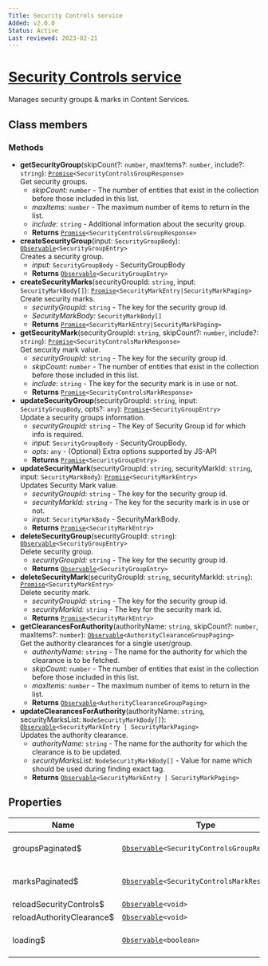 ```yaml
---
Title: Security Controls service
Added: v2.0.0
Status: Active
Last reviewed: 2023-02-21
---
```


# [Security Controls service](../../../lib/content-services/src/lib/security/services/security-controls-groups-marks-security.service.ts "Defined in security-controls-groups-marks-security.service.ts")

Manages security groups & marks in Content Services.

## Class members

### Methods

-   **getSecurityGroup**(skipCount?: `number`, maxItems?: `number`, include?: `string`): [`Promise`](https://developer.mozilla.org/en-US/docs/Web/JavaScript/Guide/Using_promises)`<SecurityControlsGroupResponse>`<br/>
    Get security groups.
    -   _skipCount:_ `number`  - The number of entities that exist in the collection before those included in this list.
    -   _maxItems:_ `number`  - The maximum number of items to return in the list.
    -   _include:_ `string`  - Additional information about the security group.
    -   **Returns** [`Promise`](https://developer.mozilla.org/en-US/docs/Web/JavaScript/Guide/Using_promises)`<SecurityControlsGroupResponse>`
-   **createSecurityGroup**(input: `SecurityGroupBody`): [`Observable`](http://reactivex.io/documentation/observable.html)`<SecurityGroupEntry>`<br/>
    Creates a security group.
    -   _input:_ `SecurityGroupBody`  - SecurityGroupBody
    -   **Returns** [`Observable`](http://reactivex.io/documentation/observable.html)`<SecurityGroupEntry>` 
-   **createSecurityMarks**(securityGroupId: `string`, input: `SecurityMarkBody[]`): [`Promise`](https://developer.mozilla.org/en-US/docs/Web/JavaScript/Guide/Using_promises)`<SecurityMarkEntry|SecurityMarkPaging>`<br/>
    Create security marks.
    -   _securityGroupId:_ `string`  - The key for the security group id.
    -   _SecurityMarkBody:_ `SecurityMarkBody[]` 
    -   **Returns** [`Promise`](https://developer.mozilla.org/en-US/docs/Web/JavaScript/Guide/Using_promises)`<SecurityMarkEntry|SecurityMarkPaging>`
-   **getSecurityMark**(securityGroupId: `string`, skipCount?: `number`, include?: `string`): [`Promise`](https://developer.mozilla.org/en-US/docs/Web/JavaScript/Guide/Using_promises)`<SecurityControlsMarkResponse>`<br/>
    Get security mark value.
    -   _securityGroupId:_ `string`  - The key for the security group id.
    -   _skipCount:_ `number`  - The number of entities that exist in the collection before those included in this list.
    -   _include:_ `string`  - The key for the security mark is in use or not.
    -   **Returns** [`Promise`](https://developer.mozilla.org/en-US/docs/Web/JavaScript/Guide/Using_promises)`<SecurityControlsMarkResponse>` 
-   **updateSecurityGroup**(securityGroupId: `string`, input: `SecurityGroupBody`, opts?: `any`): [`Promise`](https://developer.mozilla.org/en-US/docs/Web/JavaScript/Guide/Using_promises)`<SecurityGroupEntry>`<br/>
    Update a security groups information.
    -   _securityGroupId:_ `string`  - The Key of Security Group id for which info is required.
    -   _input:_ `SecurityGroupBody`  - SecurityGroupBody.
    -   _opts:_ `any`  - (Optional) Extra options supported by JS-API
    -   **Returns** [`Promise`](https://developer.mozilla.org/en-US/docs/Web/JavaScript/Guide/Using_promises)`<SecurityGroupEntry>` 
-   **updateSecurityMark**(securityGroupId: `string`, securityMarkId: `string`, input: `SecurityMarkBody`): [`Promise`](https://developer.mozilla.org/en-US/docs/Web/JavaScript/Guide/Using_promises)`<SecurityMarkEntry>`<br/>
    Updates Security Mark value.
    -   _securityGroupId:_ `string`  - The key for the security group id.
    -   _securityMarkId:_ `string`  - The key for the security mark is in use or not.
    -   _input:_ `SecurityMarkBody`  - SecurityMarkBody.
    -   **Returns** [`Promise`](https://developer.mozilla.org/en-US/docs/Web/JavaScript/Guide/Using_promises)`<SecurityMarkEntry>`
-   **deleteSecurityGroup**(securityGroupId: `string`): [`Observable`](http://reactivex.io/documentation/observable.html)`<SecurityGroupEntry>`<br/>
    Delete security group.
    -   _securityGroupId:_ `string`  - The key for the security group id.
    -   **Returns** [`Observable`](http://reactivex.io/documentation/observable.html)`<SecurityGroupEntry>` 
-   **deleteSecurityMark**(securityGroupId: `string`, securityMarkId: `string`): [`Promise`](https://developer.mozilla.org/en-US/docs/Web/JavaScript/Guide/Using_promises)`<SecurityMarkEntry>`<br/>
    Delete security mark.
    -   _securityGroupId:_ `string`  - The key for the security group id.
    -   _securityMarkId:_ `string`  - The key for the security mark id.
    -   **Returns** [`Promise`](https://developer.mozilla.org/en-US/docs/Web/JavaScript/Guide/Using_promises)`<SecurityMarkEntry>`
-   **getClearancesForAuthority**(authorityName: `string`, skipCount?: `number`, maxItems?: `number`): [`Observable`](http://reactivex.io/documentation/observable.html)`<AuthorityClearanceGroupPaging>`<br/>
    Get the authority clearances for a single user/group.
    -   _authorityName:_ `string`  - The name for the authority for which the clearance is to be fetched.
    -   _skipCount:_ `number`  - The number of entities that exist in the collection before those included in this list.
    -   _maxItems:_ `number`  - The maximum number of items to return in the list.
    -   **Returns** [`Observable`](http://reactivex.io/documentation/observable.html)`<AuthorityClearanceGroupPaging>` 
-   **updateClearancesForAuthority**(authorityName: `string`, securityMarksList: `NodeSecurityMarkBody[]`): [`Observable`](http://reactivex.io/documentation/observable.html)`<SecurityMarkEntry | SecurityMarkPaging>`<br/>
    Updates the authority clearance.
    -   _authorityName:_ `string`  - The name for the authority for which the clearance is to be updated.
    -   _securityMarksList:_ `NodeSecurityMarkBody[]`  - Value for name which should be used during finding exact tag.
    -   **Returns** [`Observable`](http://reactivex.io/documentation/observable.html)`<SecurityMarkEntry | SecurityMarkPaging>` 


## Properties

| Name | Type | Description              |
| ---- | ---- |--------------------------|
| groupsPaginated$ | [`Observable`](http://reactivex.io/documentation/observable.html)`<SecurityControlsGroupResponse>` | Current paginated groups. |
| marksPaginated$ | [`Observable`](http://reactivex.io/documentation/observable.html)`<SecurityControlsMarkResponse>` | Current paginated marks. |
| reloadSecurityControls$ | [`Observable`](http://reactivex.io/documentation/observable.html)`<void>` |         |
| reloadAuthorityClearance$ | [`Observable`](http://reactivex.io/documentation/observable.html)`<void>` |     |
| loading$ | [`Observable`](http://reactivex.io/documentation/observable.html)`<boolean>` | Current loading state.   |

